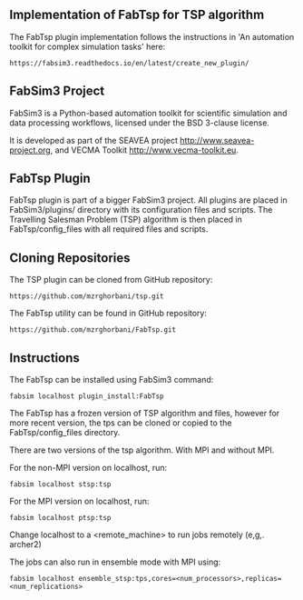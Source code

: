 ## Implementation of FabTsp for TSP algorithm 

The FabTsp plugin implementation follows the instructions in 'An automation toolkit for complex simulation tasks' here:

    https://fabsim3.readthedocs.io/en/latest/create_new_plugin/


## FabSim3 Project

FabSim3 is a Python-based automation toolkit for scientific simulation and data processing workflows, licensed under the BSD 3-clause license. 

It is developed as part of the SEAVEA project http://www.seavea-project.org, and VECMA Toolkit http://www.vecma-toolkit.eu.


## FabTsp Plugin

FabTsp plugin is part of a bigger FabSim3 project. All plugins are placed in FabSim3/plugins/ directory with its configuration files and scripts. The Travelling Salesman Problem (TSP) algorithm is then placed in FabTsp/config_files with all required files and scripts.

## Cloning Repositories 

The TSP plugin can be cloned from GitHub repository:

    https://github.com/mzrghorbani/tsp.git

The FabTsp utility can be found in GitHub repository:

    https://github.com/mzrghorbani/FabTsp.git

## Instructions

The FabTsp can be installed using FabSim3 command:

    fabsim localhost plugin_install:FabTsp

The FabTsp has a frozen version of TSP algorithm and files, however for more recent version, the tps can be cloned or copied to the FabTsp/config_files directory.

There are two versions of the tsp algorithm. With MPI and without MPI.

For the non-MPI version on localhost, run:

    fabsim localhost stsp:tsp

For the MPI version on localhost, run:

    fabsim localhost ptsp:tsp

Change localhost to a <remote_machine> to run jobs remotely (e,g,. archer2)

The jobs can also run  in ensemble mode with MPI using:

    fabsim localhost ensemble_stsp:tps,cores=<num_processors>,replicas=<num_replications>

